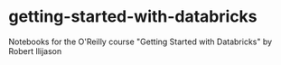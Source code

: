 # getting-started-with-databricks
Notebooks for the O'Reilly course "Getting Started with Databricks" by Robert Ilijason
